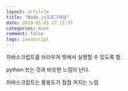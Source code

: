 ```yaml
---
layout: artilcle
title: "Node.js프로그래밍"
date: 2019-01-05 17:11:37
categories: book
comment: false
tags: javascript
---
```


자바스크립트를 브라우저 밖에서 실행할 수 있도록 함.

python 쓰는 것과 비슷한 느낌이 난다.

자바스크립트는 활용도가 점점 커지는 느낌
